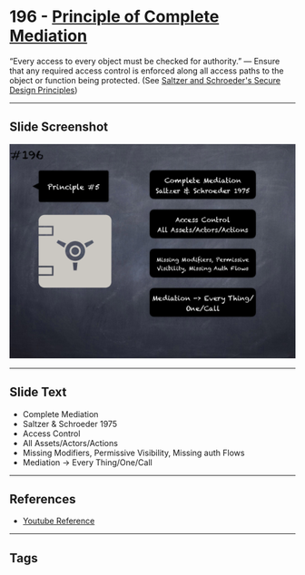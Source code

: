 # 196 - [Principle of Complete Mediation](Principle%20of%20Complete%20Mediation.md)
 “Every access to every object must be checked for authority.” — Ensure that any required access control is enforced along all access paths to the object or function being protected. (See [Saltzer and Schroeder's Secure Design Principles](https://en.wikipedia.org/wiki/Saltzer_and_Schroeder's_design_principles))
___
## Slide Screenshot
![0196.png](../../images/5.%20Pitfalls%20and%20Best%20Practices%20201/196.png)
___
## Slide Text
- Complete Mediation
- Saltzer & Schroeder 1975
- Access Control
- All Assets/Actors/Actions
- Missing Modifiers, Permissive Visibility, Missing auth Flows
- Mediation -> Every Thing/One/Call
___
## References
- [Youtube Reference](https://youtu.be/QSsfkmcdbPw?t=973)
___
## Tags